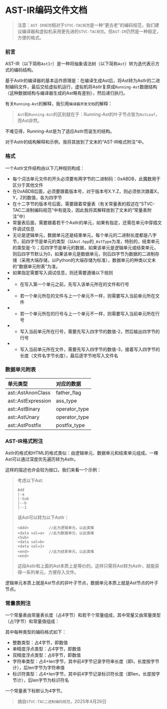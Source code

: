 # AST-IR编码文件文档

> 注意：``AST-IR规范``相对于``STVC-TAC规范``是一种“更古老”的编码规范，我们建议编译器和虚拟机采用更先进的``STVC-TAC规范``。但``AST-IR``仍然是一种稳定，方便的格式。

### 前言

AST-IR（以下简称``AstIr``）是一种将抽象语法树（以下简称``Ast``）转为迭代表示方式的编码结构。

基于AstIr的编译器的基本运作原理是：在编译生成Ast后，将Ast转为AstIr的二进制编码文件，最后交给虚拟机运行，虚拟机将AstIr复原成``Running-Ast``数据结构（这种数据结构与编译器生成的Ast略有差别），然后递归执行。

有关``Running-Ast``的解释，我引用``编译器开发文档``的解释：

> ``Ast``和``Running-Ast``的区别就在于：Running-Ast的叶子节点皆为``AstLeaf``，而Ast非然。

不难见得，Running-Ast是为了适应AstIr而诞生的结构。

对于AstIr的结构解释和示例，我将其放到了文末的“AST-IR格式附注”中。

### 格式

一个AstIr文件结构由以下几种规则构成：

* 每个词法单元文件的开头必须要有两字节的二进制码：0xABDB，此魔数用于区分于其他文件
* 在0xABDB后面，必须要跟着版本号，对于版本号X.Y.Z，则必须依次跟着X，Y，Z的数值，各为四字节
* 在十二字节的版本号后面，需要跟着常量表（有关常量表的叙述在“STVC-TAC二进制编码规范”中有提及，因此我将其解释放到了文末的“常量表附注”中）
* 常量表后面，需要跟着若干个AstIr的单元，如果有指定，还需在单元中穿插文件调试信息
* 无论是逻辑单元，数据单元还是结束单元，每个单元的二进制长度都是八字节，前四字节是单元的类型（以``Ast.hpp``的``_AstType``为准，特别的，结束单元的类型是-1）；后四字节是单元的数据，如果该单元是逻辑单元或结束单元，则后四字节默认为0，如果该单元是数据单元，则后四字节为数据的二进制存储（采用大端存储，以Python的大端存储为标准），数据单元的种类以文末的“数据单元附表”为准。
* 如果指定需要写入调试信息，则还需要遵循以下规则
* * 在写入第一个单元之前，先写入该单元所在的文件和行号
* * 若一个单元所在的文件与上一个单元不一样，则需要写入当前单元所在文件
* * 若一个单元所在的行号与上一个单元不一样，则需要写入当前单元所在行号
* * 写入当前单元所在行号，需要先写入四字节的数值-2，然后输出四字节的行号
* * 写入当前单元所在文件，需要先写入四字节的数值-3，接着写入四字节的长度（文件名字节长度），最后逐字节地写入文件名

### 数据单元附表

|单元类型|对应的数据|
|:-|:-|
|ast::AstAnonClass|father_flag|
|ast::AstExpression|ass_type|
|ast::AstBinary|operator_type|
|ast::AstUnary|operator_type|
|ast::AstPostfix|postfix_type|

### AST-IR格式附注

AstIr的格式和HTML的格式类似：由逻辑单元、数据单元和结束单元组成。一棵Ast可以通过深度优先遍历转为AstIr。

这样的描述也许会较为拗口，我们来看一个示例：

> 考虑以下Ast:
> ```
> Add
> |-a
> |-Sub
> |--b
> |--1
> ```
> 该Ast可以转为以下AstIr：
> ```
> <Add>         //此为逻辑单元，以此类推
> <data val=a>  //此为数据单元，以此类推
> <Sub>
> <data val=b>
> <data val=1>
> <end>         //此为结束单元，以此类推
> <end>
> ```
> 这段AstIr和上面的Ast本质上是等价的。这样只需将Ast转为AstIr，就能获得一系列单元，方便存入文件。

逻辑单元本质上就是Ast节点的非叶子节点，数据单元本质上就是Ast节点的叶子节点。

### 常量表附注

一个常量表由常量表长度（占4字节）和若干个常量组成，其中常量又由常量类型（占1字节）和常量值组成：

其中每种类型的编码格式如下：

* 整数类型：占4字节，即数值
* 单精度浮点类型：占4字节，即数值
* 双精度浮点类型：占8字节，即数值
* 字符串类型：占4+len字节，其中前4字节记录字符串长度（即l，长度按字节计），后len字节为字符串值
* 标识符类型：占4+len字节，其中前4字节记录标识符长度（即len，长度按字节计），后len字节为标识符名

一个常量表下标默认为4字节。

> 摘自``STVC-TAC二进制编码规范``，2025年4月26日